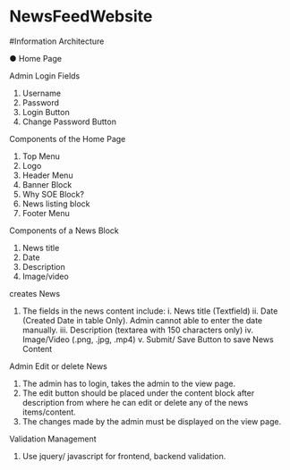 # NewsFeedWebsite
#Information Architecture

●	Home Page

Admin Login Fields
1.	Username
2.	Password
3.	Login Button
4.	Change Password Button

Components of the Home Page

1.	Top Menu
2.	Logo
3.	Header Menu
4.	Banner Block
5.	Why SOE Block?
6.	News listing block
7.	Footer Menu

Components of a News Block
1.	News title
2.	Date
3.	Description 
4.	Image/video


creates News
1.	The fields in the news content include:
i.	News title (Textfield)
ii.	Date (Created Date in table Only). Admin cannot able to enter the date manually.
iii.	Description (textarea with 150 characters only)
iv.	Image/Video (.png, .jpg, .mp4)
v.	Submit/ Save Button to save News Content

Admin Edit or delete News
1.	The admin has to login,  takes the admin to the view page.
2.	The edit button should be placed under the content block after description  from where he can edit or delete  any of the news items/content.
3.	The changes made by the admin must be displayed on the view page.


Validation Management
1.	Use jquery/ javascript for frontend, backend validation.

